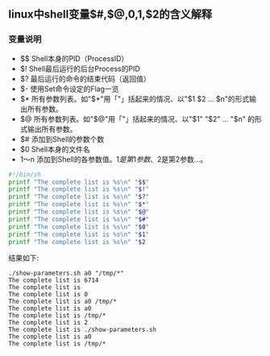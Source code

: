 ## linux中shell变量$#,$@,$0,$1,$2的含义解释

### 变量说明
- $$ Shell本身的PID（ProcessID） 
- $! Shell最后运行的后台Process的PID 
- $? 最后运行的命令的结束代码（返回值） 
- $- 使用Set命令设定的Flag一览 
- $* 所有参数列表。如"$*"用「"」括起来的情况、以"$1 $2 … $n"的形式输出所有参数。 
- $@ 所有参数列表。如"$@"用「"」括起来的情况、以"$1" "$2" … "$n" 的形式输出所有参数。 
- $# 添加到Shell的参数个数 
- $0 Shell本身的文件名 
- $1～$n 添加到Shell的各参数值。$1是第1参数、$2是第2参数…。

```sh
#!/bin/sh
printf "The complete list is %s\n" "$$"
printf "The complete list is %s\n" "$!"
printf "The complete list is %s\n" "$?"
printf "The complete list is %s\n" "$*"
printf "The complete list is %s\n" "$@"
printf "The complete list is %s\n" "$#"
printf "The complete list is %s\n" "$0"
printf "The complete list is %s\n" "$1"
printf "The complete list is %s\n" "$2
```

结果如下:
```shell
./show-parameters.sh a0 "/tmp/*"
The complete list is 6714
The complete list is
The complete list is 0
The complete list is a0 /tmp/*
The complete list is a0
The complete list is /tmp/*
The complete list is 2
The complete list is ./show-parameters.sh
The complete list is a0
The complete list is /tmp/*
```
